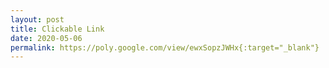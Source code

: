 ```yaml
---
layout: post
title: Clickable Link
date: 2020-05-06
permalink: https://poly.google.com/view/ewxSopzJWHx{:target="_blank"}
---
```

